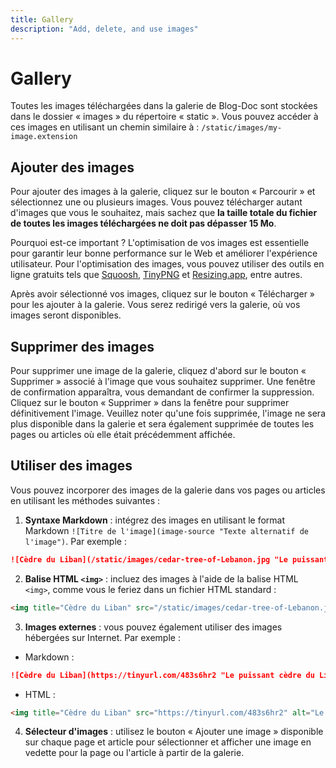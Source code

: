 ```yaml
---
title: Gallery
description: "Add, delete, and use images"
---
```


# Gallery

Toutes les images téléchargées dans la galerie de Blog-Doc sont stockées dans le dossier « images » du répertoire « static ». Vous pouvez accéder à ces images en utilisant un chemin similaire à : `/static/images/my-image.extension`

## Ajouter des images

Pour ajouter des images à la galerie, cliquez sur le bouton « Parcourir » et sélectionnez une ou plusieurs images. Vous pouvez télécharger autant d'images que vous le souhaitez, mais sachez que **la taille totale du fichier de toutes les images téléchargées ne doit pas dépasser 15 Mo**.

Pourquoi est-ce important ? L'optimisation de vos images est essentielle pour garantir leur bonne performance sur le Web et améliorer l'expérience utilisateur. Pour l'optimisation des images, vous pouvez utiliser des outils en ligne gratuits tels que [Squoosh](https://squoosh.app/), [TinyPNG](https://tinypng.com/) et [Resizing.app](https://resizing.app/), entre autres.

Après avoir sélectionné vos images, cliquez sur le bouton « Télécharger » pour les ajouter à la galerie. Vous serez redirigé vers la galerie, où vos images seront disponibles.

## Supprimer des images

Pour supprimer une image de la galerie, cliquez d'abord sur le bouton « Supprimer » associé à l'image que vous souhaitez supprimer. Une fenêtre de confirmation apparaîtra, vous demandant de confirmer la suppression. Cliquez sur le bouton « Supprimer » dans la fenêtre pour supprimer définitivement l'image. Veuillez noter qu'une fois supprimée, l'image ne sera plus disponible dans la galerie et sera également supprimée de toutes les pages ou articles où elle était précédemment affichée.

## Utiliser des images

Vous pouvez incorporer des images de la galerie dans vos pages ou articles en utilisant les méthodes suivantes :

1. **Syntaxe Markdown** : intégrez des images en utilisant le format Markdown `![Titre de l'image](image-source "Texte alternatif de l'image")`. Par exemple :

```markdown
![Cèdre du Liban](/static/images/cedar-tree-of-Lebanon.jpg "Le puissant cèdre du Liban")
```

2. **Balise HTML `<img>`** : incluez des images à l'aide de la balise HTML `<img>`, comme vous le feriez dans un fichier HTML standard :

```html
<img title="Cèdre du Liban" src="/static/images/cedar-tree-of-Lebanon.jpg" alt="Le puissant cèdre du Liban" />
```

3. **Images externes** : vous pouvez également utiliser des images hébergées sur Internet. Par exemple :

- Markdown :
```markdown
![Cèdre du Liban](https://tinyurl.com/483s6hr2 "Le puissant cèdre du Liban")
```
- HTML :
```html
<img title="Cèdre du Liban" src="https://tinyurl.com/483s6hr2" alt="Le puissant cèdre du Liban" />
```

4. **Sélecteur d'images** : utilisez le bouton « Ajouter une image » disponible sur chaque page et article pour sélectionner et afficher une image en vedette pour la page ou l'article à partir de la galerie.
